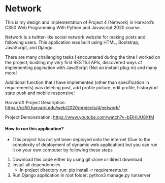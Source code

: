 # Network

This is my design and implementation of Project 4 (Network) in Harvard’s CS50 Web Programming With Python and Javascript 2020 course.

Network is a twitter-like social network website for making posts and following users. This application was built using HTML, Bootstrap, JavaScript, and Django.

There are many challenging tasks I encountered during the time I worked on the project; buidling my very first RESTful APIs, discovered ways of implementing pagination with JavaScript (Not an instant plug-in) and many more!

Additional function that I have implemented (other than specification in requirements) was deleting post, add profile picture, edit profile, history/url state push and mobile responsive!

HarvardX Project Description: https://cs50.harvard.edu/web/2020/projects/4/network/

Project Demonstration: https://www.youtube.com/watch?v=bElHlJU8XfM

#### How to run this application?

- This project has not yet been deployed onto the internet (Due to the complexity of deployment of dynamic web application) but you can run it on your own computer by following these steps

1. Download this code either by using git clone or direct download
2. Install all dependencies
   - In project directory run: pip install -r requirements.txt
3. Run Django application in root folder: python3 manage.py runserver
